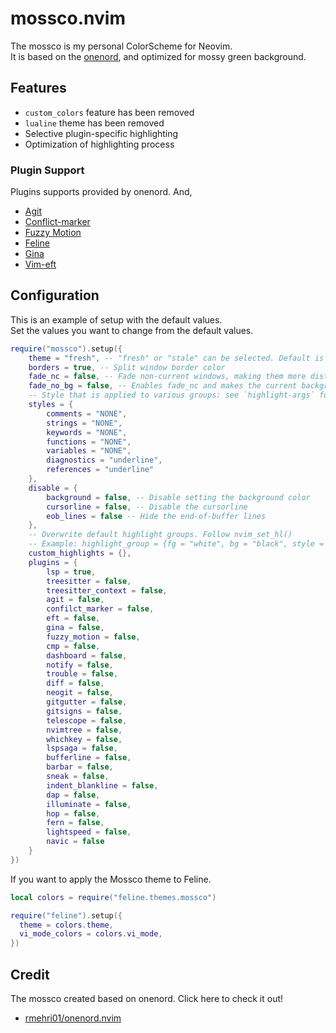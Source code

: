 # mossco.nvim

The mossco is my personal ColorScheme for Neovim.  
It is based on the [onenord](https://github.com/rmehri01/onenord.nvim),
and optimized for mossy green background.

## Features

- `custom_colors` feature has been removed
- `lualine` theme has been removed
- Selective plugin-specific highlighting
- Optimization of highlighting process

### Plugin Support

Plugins supports provided by onenord. And,

- [Agit](https://github.com/cohama/agit.vim)
- [Conflict-marker](https://github.com/rhysd/conflict-marker.vim)
- [Fuzzy Motion](https://github.com/yuki-yano/fuzzy-motion.vim)
- [Feline](https://github.com/feline-nvim/feline.nvim)
- [Gina](https://github.com/lambdalisue/gina.vim)
- [Vim-eft](https://github.com/hrsh7th/vim-eft)

## Configuration

This is an example of setup with the default values.  
Set the values you want to change from the default values.

```lua
require("mossco").setup({
    theme = "fresh", -- "fresh" or "stale" can be selected. Default is "fresh"
    borders = true, -- Split window border color
    fade_nc = false, -- Fade non-current windows, making them more distinguishable
    fade_no_bg = false, -- Enables fade_nc and makes the current background transparent
    -- Style that is applied to various groups: see `highlight-args` for options
    styles = {
        comments = "NONE",
        strings = "NONE",
        keywords = "NONE",
        functions = "NONE",
        variables = "NONE",
        diagnostics = "underline",
        references = "underline"
    },
    disable = {
        background = false, -- Disable setting the background color
        cursorline = false, -- Disable the cursorline
        eob_lines = false -- Hide the end-of-buffer lines
    },
    -- Overwrite default highlight groups. Follow nvim_set_hl()
    -- Example: highlight_group = {fg = "white", bg = "black", style = "underline"}
    custom_highlights = {},
    plugins = {
        lsp = true,
        treesitter = false,
        treesitter_context = false,
        agit = false,
        confilct_marker = false,
        eft = false,
        gina = false,
        fuzzy_motion = false,
        cmp = false,
        dashboard = false,
        notify = false,
        trouble = false,
        diff = false,
        neogit = false,
        gitgutter = false,
        gitsigns = false,
        telescope = false,
        nvimtree = false,
        whichkey = false,
        lspsaga = false,
        bufferline = false,
        barbar = false,
        sneak = false,
        indent_blankline = false,
        dap = false,
        illuminate = false,
        hop = false,
        fern = false,
        lightspeed = false,
        navic = false
    }
})
```

If you want to apply the Mossco theme to Feline.  

```lua
local colors = require("feline.themes.mossco")

require("feline").setup({
  theme = colors.theme,
  vi_mode_colors = colors.vi_mode,
})
```

## Credit

The mossco created based on onenord. Click here to check it out!

- [rmehri01/onenord.nvim](https://github.com/rmehri01/onenord.nvim)
